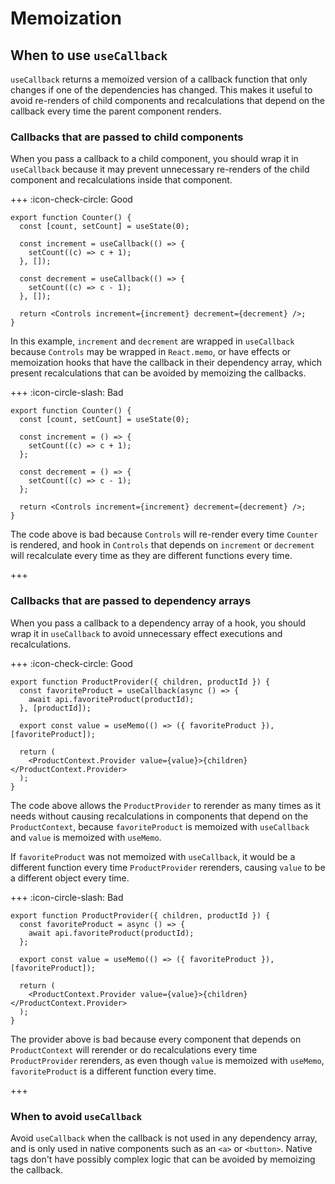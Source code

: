 # Memoization

## When to use `useCallback`

`useCallback` returns a memoized version of a callback function that only
changes if one of the dependencies has changed. This makes it useful to avoid
re-renders of child components and recalculations that depend on the callback
every time the parent component renders.

### Callbacks that are passed to child components

When you pass a callback to a child component, you should wrap it in
`useCallback` because it may prevent unnecessary re-renders of the child
component and recalculations inside that component.

+++ :icon-check-circle: Good

```tsx
export function Counter() {
  const [count, setCount] = useState(0);

  const increment = useCallback(() => {
    setCount((c) => c + 1);
  }, []);

  const decrement = useCallback(() => {
    setCount((c) => c - 1);
  }, []);

  return <Controls increment={increment} decrement={decrement} />;
}
```

In this example, `increment` and `decrement` are wrapped in `useCallback`
because `Controls` may be wrapped in `React.memo`, or have effects or
memoization hooks that have the callback in their dependency array, which
present recalculations that can be avoided by memoizing the callbacks.

+++ :icon-circle-slash: Bad

```tsx
export function Counter() {
  const [count, setCount] = useState(0);

  const increment = () => {
    setCount((c) => c + 1);
  };

  const decrement = () => {
    setCount((c) => c - 1);
  };

  return <Controls increment={increment} decrement={decrement} />;
}
```

The code above is bad because `Controls` will re-render every time `Counter` is
rendered, and hook in `Controls` that depends on `increment` or `decrement` will
recalculate every time as they are different functions every time.

+++

### Callbacks that are passed to dependency arrays

When you pass a callback to a dependency array of a hook, you should wrap it in
`useCallback` to avoid unnecessary effect executions and recalculations.

+++ :icon-check-circle: Good

```tsx
export function ProductProvider({ children, productId }) {
  const favoriteProduct = useCallback(async () => {
    await api.favoriteProduct(productId);
  }, [productId]);

  export const value = useMemo(() => ({ favoriteProduct }), [favoriteProduct]);

  return (
    <ProductContext.Provider value={value}>{children}</ProductContext.Provider>
  );
}
```

The code above allows the `ProductProvider` to rerender as many times as it
needs without causing recalculations in components that depend on the
`ProductContext`, because `favoriteProduct` is memoized with `useCallback` and
`value` is memoized with `useMemo`.

If `favoriteProduct` was not memoized with `useCallback`, it would be a
different function every time `ProductProvider` rerenders, causing `value` to be
a different object every time.

+++ :icon-circle-slash: Bad

```tsx
export function ProductProvider({ children, productId }) {
  const favoriteProduct = async () => {
    await api.favoriteProduct(productId);
  };

  export const value = useMemo(() => ({ favoriteProduct }), [favoriteProduct]);

  return (
    <ProductContext.Provider value={value}>{children}</ProductContext.Provider>
  );
}
```

The provider above is bad because every component that depends on
`ProductContext` will rerender or do recalculations every time `ProductProvider`
rerenders, as even though `value` is memoized with `useMemo`, `favoriteProduct`
is a different function every time.

+++

### When to avoid `useCallback`

Avoid `useCallback` when the callback is not used in any dependency array, and
is only used in native components such as an `<a>` or `<button>`. Native tags
don't have possibly complex logic that can be avoided by memoizing the callback.

